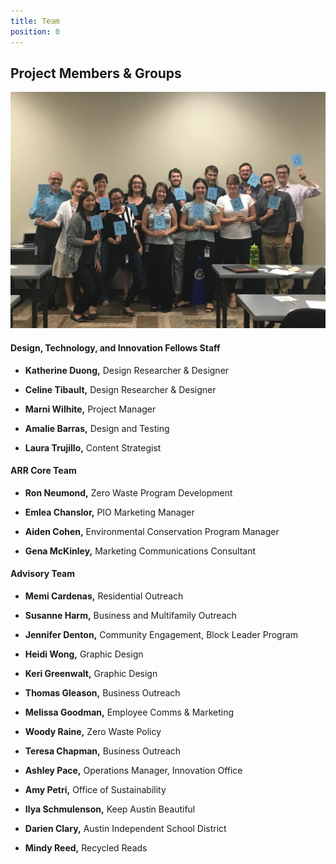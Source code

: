 ```yaml
---
title: Team
position: 0
---
```


## Project Members & Groups

![image of Advisory Team](/uploads/advisory_kickoff_teamshot.JPG)

#### Design, Technology, and Innovation Fellows Staff

* **Katherine Duong,** Design Researcher & Designer

* **Celine Tibault,** Design Researcher & Designer

* **Marni Wilhite,** Project Manager

* **Amalie Barras,** Design and Testing

* **Laura Trujillo,** Content Strategist

#### ARR Core Team

* **Ron Neumond,** Zero Waste Program Development

* **Emlea Chanslor,** PIO Marketing Manager

* **Aiden Cohen,**  Environmental Conservation Program Manager

* **Gena McKinley,** Marketing Communications Consultant

#### Advisory Team

* **Memi Cardenas,** Residential Outreach

* **Susanne Harm,** Business and Multifamily Outreach

* **Jennifer Denton,** Community Engagement, Block Leader Program

* **Heidi Wong,** Graphic Design

* **Keri Greenwalt,** Graphic Design

* **Thomas Gleason,** Business Outreach

* **Melissa Goodman,** Employee Comms & Marketing

* **Woody Raine,** Zero Waste Policy

* **Teresa Chapman,** Business Outreach

* **Ashley Pace,** Operations Manager, Innovation Office

* **Amy Petri,** Office of Sustainability

* **Ilya Schmulenson,** Keep Austin Beautiful

* **Darien Clary,** Austin Independent School District

* **Mindy Reed,** Recycled Reads